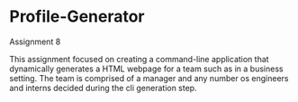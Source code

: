 # Profile-Generator
Assignment 8 


This assignment focused on creating a command-line application that dynamically generates a HTML webpage for a team such as in a business setting. 
The team is comprised of a manager and any number os engineers and interns decided during the cli generation step.

